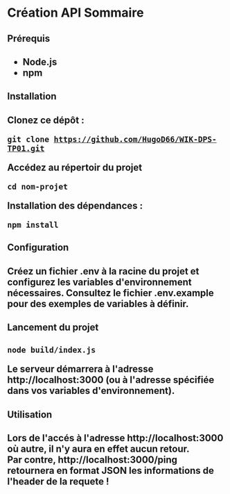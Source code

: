 <h1>Création API Sommaire </h1>

<h2>Prérequis<h2/>
<ul>
<li>Node.js</li>
<li>npm</li>
</ul>

<h2>Installation<h2/>

Clonez ce dépôt : 

<code>git clone https://github.com/HugoD66/WIK-DPS-TP01.git </code>

Accédez au répertoir du projet 

<code>cd nom-projet</code>

Installation des dépendances :

<code>npm install</code>

<h2>Configuration<h2/>

Créez un fichier .env à la racine du projet et configurez les variables d'environnement nécessaires. Consultez le fichier .env.example pour des exemples de variables à définir.

<h2>Lancement du projet<h2/>

<code>node build/index.js</code>

Le serveur démarrera à l'adresse http://localhost:3000 (ou à l'adresse spécifiée dans vos variables d'environnement).

<h2>Utilisation<h2/>

Lors de l'accés à l'adresse http://localhost:3000 où autre,  il n'y aura en effet aucun retour.</br>
Par contre,  http://localhost:3000/ping retournera en format JSON les informations de l'header de la requete !